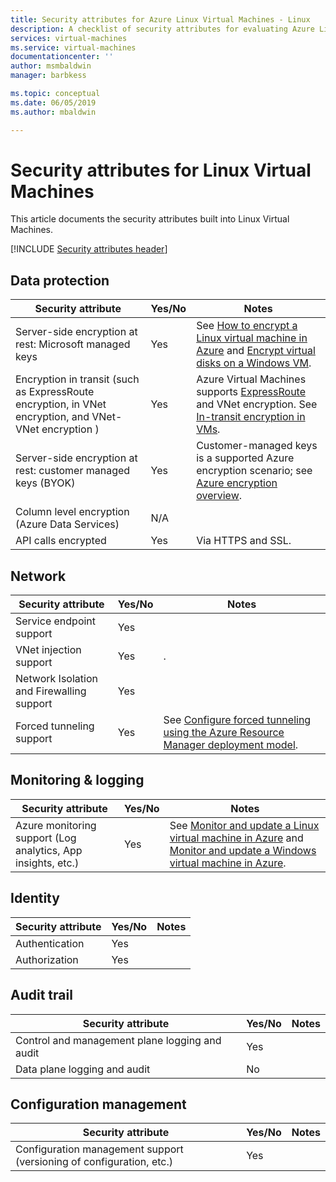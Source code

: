 ```yaml
---
title: Security attributes for Azure Linux Virtual Machines - Linux
description: A checklist of security attributes for evaluating Azure Linux Virtual Machines
services: virtual-machines
ms.service: virtual-machines
documentationcenter: ''
author: msmbaldwin
manager: barbkess

ms.topic: conceptual
ms.date: 06/05/2019
ms.author: mbaldwin

---
```

# Security attributes for Linux Virtual Machines

This article documents the security attributes built into Linux Virtual Machines.

[!INCLUDE [Security attributes header](../../../includes/security-attributes-header.md)]

## Data protection

| Security attribute | Yes/No | Notes |
|---|---|--|
| Server-side encryption at rest: Microsoft managed keys | Yes | See [How to encrypt a Linux virtual machine in Azure](/azure/virtual-machines/linux/encrypt-disks) and [Encrypt virtual disks on a Windows VM](/azure/virtual-machines/windows/encrypt-disks). |
| Encryption in transit (such as ExpressRoute encryption, in VNet encryption, and VNet-VNet encryption )| Yes | Azure Virtual Machines supports [ExpressRoute](/azure/expressroute) and VNet encryption. See [In-transit encryption in VMs](/azure/security/security-azure-encryption-overview#in-transit-encryption-in-vms). |
| Server-side encryption at rest: customer managed keys (BYOK) | Yes | Customer-managed keys is a supported Azure encryption scenario; see [Azure encryption overview](/azure/security/security-azure-encryption-overview#in-transit-encryption-in-vms).|
| Column level encryption (Azure Data Services)| N/A | |
| API calls encrypted| Yes | Via HTTPS and SSL. |

## Network

| Security attribute | Yes/No | Notes |
|---|---|--|
| Service endpoint support| Yes | |
| VNet injection support| Yes | . |
| Network Isolation and Firewalling support| Yes |  |
| Forced tunneling support| Yes | See [Configure forced tunneling using the Azure Resource Manager deployment model](/azure/vpn-gateway/vpn-gateway-forced-tunneling-rm). |

## Monitoring & logging

| Security attribute | Yes/No | Notes|
|---|---|--|
| Azure monitoring support (Log analytics, App insights, etc.)| Yes | See [Monitor and update a Linux virtual machine in Azure](/azure/virtual-machines/linux/tutorial-monitoring) and [Monitor and update a Windows virtual machine in Azure](/azure/virtual-machines/windows/tutorial-monitoring). |

## Identity

| Security attribute | Yes/No | Notes|
|---|---|--|
| Authentication| Yes |  |
| Authorization| Yes |  |


## Audit trail

| Security attribute | Yes/No | Notes|
|---|---|--|
| Control and management plane logging and audit| Yes |  |
| Data plane logging and audit | No |  |

## Configuration management

| Security attribute | Yes/No | Notes|
|---|---|--|
| Configuration management support (versioning of configuration, etc.)| Yes |  | 


